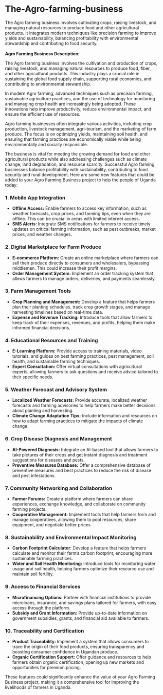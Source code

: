 # The-Agro-farming-business
The Agro farming business involves cultivating crops, raising livestock, and managing natural resources to produce food and other agricultural products. It integrates modern techniques like precision farming to improve yields and sustainability, balancing profitability with environmental stewardship and contributing to food security. <br><br>
**Agro Farming Business Description:**

The Agro farming business involves the cultivation and production of crops, raising livestock, and managing natural resources to produce food, fiber, and other agricultural products. This industry plays a crucial role in sustaining the global food supply chain, supporting rural economies, and contributing to environmental stewardship.

In modern Agro farming, advanced techniques such as precision farming, sustainable agriculture practices, and the use of technology for monitoring and managing crop health are increasingly being adopted. These innovations help improve productivity, reduce environmental impact, and ensure the efficient use of resources.

Agro farming businesses often integrate various activities, including crop production, livestock management, agri-tourism, and the marketing of farm produce. The focus is on optimizing yields, maintaining soil health, and ensuring that farming practices are economically viable while being environmentally and socially responsible.

The business is vital for meeting the growing demand for food and other agricultural products while also addressing challenges such as climate change, land degradation, and resource scarcity. Successful Agro farming businesses balance profitability with sustainability, contributing to food security and rural development.
Here are some new features that could be added to your Agro Farming Business project to help the people of Uganda today:

### 1. **Mobile App Integration**
   - **Offline Access:** Enable farmers to access key information, such as weather forecasts, crop prices, and farming tips, even when they are offline. This can be crucial in areas with limited internet access.
   - **SMS Alerts:** Integrate SMS notifications for farmers to receive timely updates on critical farming information, such as pest outbreaks, market prices, and weather changes.

### 2. **Digital Marketplace for Farm Produce**
   - **E-commerce Platform:** Create an online marketplace where farmers can sell their produce directly to consumers and wholesalers, bypassing middlemen. This could increase their profit margins.
   - **Order Management System:** Implement an order tracking system that allows farmers to manage orders, deliveries, and payments seamlessly.

### 3. **Farm Management Tools**
   - **Crop Planning and Management:** Develop a feature that helps farmers plan their planting schedules, track crop growth stages, and manage harvesting timelines based on real-time data.
   - **Expense and Revenue Tracking:** Introduce tools that allow farmers to keep track of their expenses, revenues, and profits, helping them make informed financial decisions.

### 4. **Educational Resources and Training**
   - **E-Learning Platform:** Provide access to training materials, video tutorials, and guides on best farming practices, pest management, soil health, and sustainable farming techniques.
   - **Expert Consultation:** Offer virtual consultations with agricultural experts, allowing farmers to ask questions and receive advice tailored to their specific needs.

### 5. **Weather Forecast and Advisory System**
   - **Localized Weather Forecasts:** Provide accurate, localized weather forecasts and farming advisories to help farmers make better decisions about planting and harvesting.
   - **Climate Change Adaptation Tips:** Include information and resources on how to adapt farming practices to mitigate the impacts of climate change.

### 6. **Crop Disease Diagnosis and Management**
   - **AI-Powered Diagnosis:** Integrate an AI-based tool that allows farmers to take pictures of their crops and get instant diagnosis and treatment suggestions for diseases and pests.
   - **Preventive Measures Database:** Offer a comprehensive database of preventive measures and best practices to reduce the risk of disease and pest infestations.

### 7. **Community Networking and Collaboration**
   - **Farmer Forums:** Create a platform where farmers can share experiences, exchange knowledge, and collaborate on community farming projects.
   - **Cooperative Management:** Implement tools that help farmers form and manage cooperatives, allowing them to pool resources, share equipment, and negotiate better prices.

### 8. **Sustainability and Environmental Impact Monitoring**
   - **Carbon Footprint Calculator:** Develop a feature that helps farmers calculate and monitor their farm’s carbon footprint, encouraging more sustainable farming practices.
   - **Water and Soil Health Monitoring:** Introduce tools for monitoring water usage and soil health, helping farmers optimize their resource use and maintain soil fertility.

### 9. **Access to Financial Services**
   - **Microfinancing Options:** Partner with financial institutions to provide microloans, insurance, and savings plans tailored for farmers, with easy access through the platform.
   - **Subsidy and Grant Information:** Provide up-to-date information on government subsidies, grants, and financial aid available to farmers.

### 10. **Traceability and Certification**
   - **Product Traceability:** Implement a system that allows consumers to trace the origin of their food products, ensuring transparency and boosting consumer confidence in Ugandan produce.
   - **Organic Certification Support:** Offer guidance and resources to help farmers obtain organic certification, opening up new markets and opportunities for premium pricing.

These features could significantly enhance the value of your Agro Farming Business project, making it a comprehensive tool for improving the livelihoods of farmers in Uganda.

